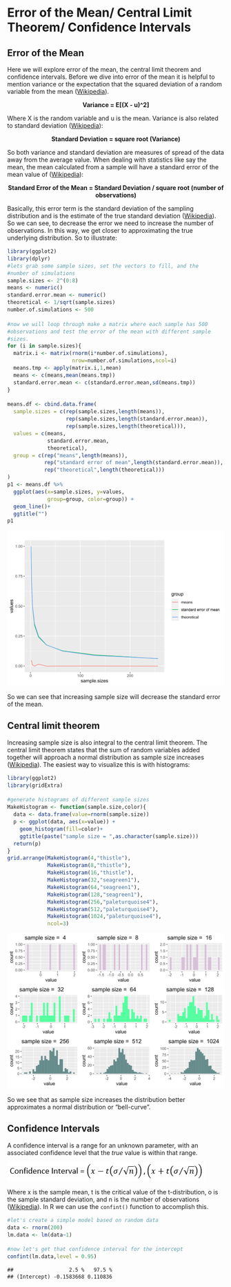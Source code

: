 Error of the Mean/ Central Limit Theorem/ Confidence Intervals
================

## Error of the Mean

Here we will explore error of the mean, the central limit theorem and
confidence intervals. Before we dive into error of the mean it is
helpful to mention variance or the expectation that the squared
deviation of a random variable from the mean
([Wikipedia](https://en.wikipedia.org/wiki/Variance)).

<center>

**Variance = E\[(X - u)^2\]**

</center>

Where X is the random variable and u is the mean. Variance is also
related to standard deviation
([Wikipedia](https://en.wikipedia.org/wiki/Variance)):

<center>

**Standard Deviation = square root (Variance)**

</center>

So both variance and standard deviation are measures of spread of the
data away from the average value. When dealing with statistics like say
the mean, the mean calculated from a sample will have a standard error
of the mean value of
([Wikipedia](https://en.wikipedia.org/wiki/Standard_error)):

<center>

**Standard Error of the Mean = Standard Deviation / square root (number
of observations)**

</center>

Basically, this error term is the standard deviation of the sampling
distribution and is the estimate of the true standard deviation
([Wikipedia](https://en.wikipedia.org/wiki/Standard_error)). So we can
see, to decrease the error we need to increase the number of
observations. In this way, we get closer to approximating the true
underlying distribution. So to illustrate:

``` r
library(ggplot2)
library(dplyr)
#lets grab some sample sizes, set the vectors to fill, and the
#number of simulations
sample.sizes <- 2^(0:8)
means <- numeric()
standard.error.mean <- numeric()
theoretical <- 1/sqrt(sample.sizes)
number.of.simulations <- 500

#now we will loop through make a matrix where each sample has 500
#observations and test the error of the mean with different sample
#sizes.
for (i in sample.sizes){
  matrix.i <- matrix(rnorm(i*number.of.simulations),
                     nrow=number.of.simulations,ncol=i)
  means.tmp <- apply(matrix.i,1,mean)
  means <- c(means,mean(means.tmp))
  standard.error.mean <- c(standard.error.mean,sd(means.tmp))
}

means.df <- cbind.data.frame(
  sample.sizes = c(rep(sample.sizes,length(means)),
                   rep(sample.sizes,length(standard.error.mean)),
                   rep(sample.sizes,length(theoretical))),
  values = c(means,
             standard.error.mean,
             theoretical),
  group = c(rep("means",length(means)),
            rep("standard error of mean",length(standard.error.mean)),
            rep("theoretical",length(theoretical)))
)
p1 <- means.df %>%
  ggplot(aes(x=sample.sizes, y=values,
             group=group, color=group)) +
  geom_line()+
  ggtitle("")
p1
```

![](error_clt_ci_files/figure-gfm/sem-1.svg)<!-- -->

So we can see that increasing sample size will decrease the standard
error of the mean.

## Central limit theorem

Increasing sample size is also integral to the central limit theorem.
The central limit theorem states that the sum of random variables added
together will approach a normal distribution as sample size increases
([Wikipedia](https://en.wikipedia.org/wiki/Central_limit_theorem)). The
easiest way to visualize this is with histograms:

``` r
library(ggplot2)
library(gridExtra)

#generate histograms of different sample sizes
MakeHistogram <- function(sample.size,color){
  data <- data.frame(value=rnorm(sample.size))
  p <- ggplot(data, aes(x=value)) + 
    geom_histogram(fill=color)+
    ggtitle(paste("sample size = ",as.character(sample.size)))
  return(p)
}
grid.arrange(MakeHistogram(4,"thistle"),
             MakeHistogram(8,"thistle"),
             MakeHistogram(16,"thistle"),
             MakeHistogram(32,"seagreen1"),
             MakeHistogram(64,"seagreen1"),
             MakeHistogram(128,"seagreen1"),
             MakeHistogram(256,"paleturquoise4"),
             MakeHistogram(512,"paleturquoise4"),
             MakeHistogram(1024,"paleturquoise4"),
             ncol=3)
```

![](error_clt_ci_files/figure-gfm/clt-1.svg)<!-- -->

So we see that as sample size increases the distribution better
approximates a normal distribution or “bell-curve”.

## Confidence Intervals

A confidence interval is a range for an unknown parameter, with an
associated confidence level that the *true* value is within that range.

![ci](images/ci.PNG)

Where x is the sample mean, t is the critical value of the
t-distribution, o is the sample standard deviation, and n is the number
of observations
([Wikipedia](https://en.wikipedia.org/wiki/Confidence_interval)). In R
we can use the `confint()` function to accomplish this.

``` r
#let's create a simple model based on random data
data <- rnorm(200)
lm.data <- lm(data~1)

#now let's get that confidence interval for the intercept
confint(lm.data,level = 0.95)
```

    ##                  2.5 %   97.5 %
    ## (Intercept) -0.1583668 0.110836

